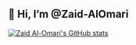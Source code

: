 ## 👋 Hi, I’m @Zaid-AlOmari

[![Zaid Al-Omari's GitHub stats](https://github-readme-stats-nine-bice-72.vercel.app/api?username=Zaid-AlOmari&count_private=true&theme=tokyonight&show_icons=true&include_all_commits=false&hide=stars,prs,issues)](https://github.com/Zaid-AlOmari)
